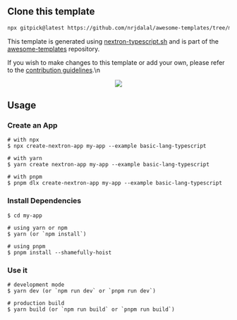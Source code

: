 ## Clone this template

```bash
npx gitpick@latest https://github.com/nrjdalal/awesome-templates/tree/main/nextron-apps/nextron-typescript
```

This template is generated using [nextron-typescript.sh](https://github.com/nrjdalal/awesome-templates/blob/main/.github/.scripts/nextron-typescript.sh) and is part of the [awesome-templates](https://github.com/nrjdalal/awesome-templates) repository.

If you wish to make changes to this template or add your own, please refer to the [contribution guidelines](https://github.com/nrjdalal/awesome-templates?tab=readme-ov-file#contributing).\n
<p align="center"><img src="https://i.imgur.com/NZfsD1p.png"></p>

## Usage

### Create an App

```
# with npx
$ npx create-nextron-app my-app --example basic-lang-typescript

# with yarn
$ yarn create nextron-app my-app --example basic-lang-typescript

# with pnpm
$ pnpm dlx create-nextron-app my-app --example basic-lang-typescript
```

### Install Dependencies

```
$ cd my-app

# using yarn or npm
$ yarn (or `npm install`)

# using pnpm
$ pnpm install --shamefully-hoist
```

### Use it

```
# development mode
$ yarn dev (or `npm run dev` or `pnpm run dev`)

# production build
$ yarn build (or `npm run build` or `pnpm run build`)
```
